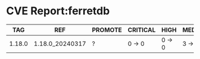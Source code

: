 # CVE Report:ferretdb
|  TAG   |       REF       | PROMOTE | CRITICAL |  HIGH  | MEDIUM |  LOW   | UNKNOWN |
|--------|-----------------|---------|----------|--------|--------|--------|---------|
| 1.18.0 | 1.18.0_20240317 | ?       | 0 -> 0   | 0 -> 0 | 3 -> 3 | 0 -> 0 | 0 -> 0  |
